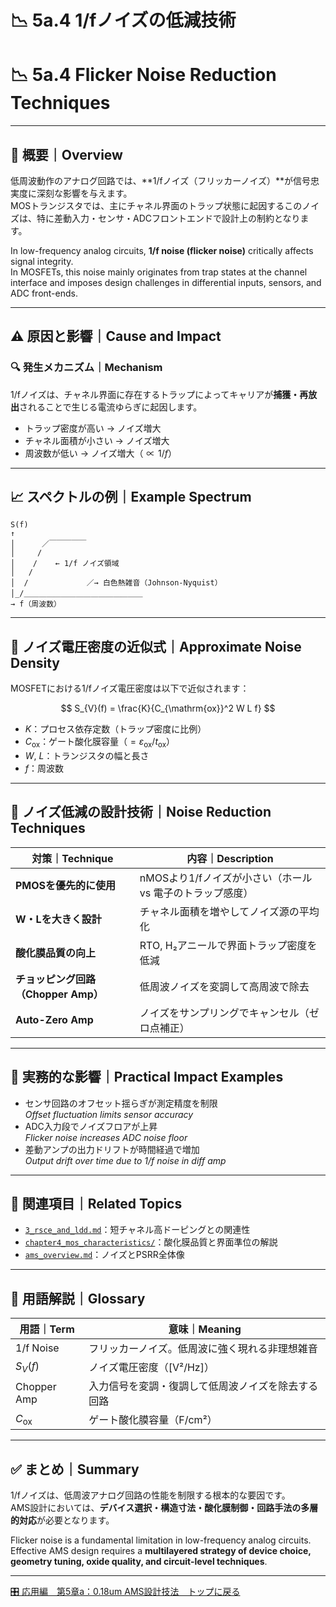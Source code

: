 # 📉 5a.4 1/fノイズの低減技術  
# 📉 5a.4 Flicker Noise Reduction Techniques

---

## 📘 概要｜Overview

低周波動作のアナログ回路では、**1/fノイズ（フリッカーノイズ）**が信号忠実度に深刻な影響を与えます。  
MOSトランジスタでは、主にチャネル界面のトラップ状態に起因するこのノイズは、特に差動入力・センサ・ADCフロントエンドで設計上の制約となります。

In low-frequency analog circuits, **1/f noise (flicker noise)** critically affects signal integrity.  
In MOSFETs, this noise mainly originates from trap states at the channel interface and imposes design challenges in differential inputs, sensors, and ADC front-ends.

---

## ⚠️ 原因と影響｜Cause and Impact

### 🔍 発生メカニズム｜Mechanism

1/fノイズは、チャネル界面に存在するトラップによってキャリアが**捕獲・再放出**されることで生じる電流ゆらぎに起因します。

- トラップ密度が高い → ノイズ増大
- チャネル面積が小さい → ノイズ増大
- 周波数が低い → ノイズ増大（$\propto 1/f$）

---

## 📈 スペクトルの例｜Example Spectrum
```
S(f)
↑
│      ／￣￣￣￣￣
│     /
│    /    ← 1/f ノイズ領域
│   /
│  /             ／→ 白色熱雑音（Johnson-Nyquist）
│_/＿＿＿＿＿＿＿＿＿＿＿＿＿＿＿＿
→ f（周波数）
```
---

## 📏 ノイズ電圧密度の近似式｜Approximate Noise Density

MOSFETにおける1/fノイズ電圧密度は以下で近似されます：

$$
S_{V}(f) = \frac{K}{C_{\mathrm{ox}}^2 W L f}
$$

- $K$：プロセス依存定数（トラップ密度に比例）
- $C_{\mathrm{ox}}$：ゲート酸化膜容量（$=\varepsilon_{\mathrm{ox}}/t_{\mathrm{ox}}$）
- $W$, $L$：トランジスタの幅と長さ
- $f$：周波数

---

## 🔧 ノイズ低減の設計技術｜Noise Reduction Techniques

| 対策｜Technique | 内容｜Description |
|--------|--------|
| **PMOSを優先的に使用** | nMOSより1/fノイズが小さい（ホール vs 電子のトラップ感度） |
| **W・Lを大きく設計** | チャネル面積を増やしてノイズ源の平均化 |
| **酸化膜品質の向上** | RTO, H₂アニールで界面トラップ密度を低減 |
| **チョッピング回路（Chopper Amp）** | 低周波ノイズを変調して高周波で除去 |
| **Auto-Zero Amp** | ノイズをサンプリングでキャンセル（ゼロ点補正） |

---

## 🧪 実務的な影響｜Practical Impact Examples

- センサ回路のオフセット揺らぎが測定精度を制限  
  *Offset fluctuation limits sensor accuracy*
- ADC入力段でノイズフロアが上昇  
  *Flicker noise increases ADC noise floor*
- 差動アンプの出力ドリフトが時間経過で増加  
  *Output drift over time due to 1/f noise in diff amp*

---

## 🧭 関連項目｜Related Topics

- [`3_rsce_and_ldd.md`](./3_rsce_and_ldd.md)：短チャネル高ドーピングとの関連性  
- [`chapter4_mos_characteristics/`](../chapter4_mos_characteristics/)：酸化膜品質と界面準位の解説  
- [`ams_overview.md`](../d_chapter5_analog_mixed_signal/ams_overview.md)：ノイズとPSRR全体像

---

## 🧠 用語解説｜Glossary

| 用語｜Term | 意味｜Meaning |
|--------|------------------|
| 1/f Noise | フリッカーノイズ。低周波に強く現れる非理想雑音 |
| $S_{V}(f)$ | ノイズ電圧密度（[V²/Hz]） |
| Chopper Amp | 入力信号を変調・復調して低周波ノイズを除去する回路 |
| $C_{\mathrm{ox}}$ | ゲート酸化膜容量（F/cm²） |

---

## ✅ まとめ｜Summary

1/fノイズは、低周波アナログ回路の性能を制限する根本的な要因です。  
AMS設計においては、**デバイス選択・構造寸法・酸化膜制御・回路手法の多層的対応**が必要となります。

Flicker noise is a fundamental limitation in low-frequency analog circuits.  
Effective AMS design requires a **multilayered strategy of device choice, geometry tuning, oxide quality, and circuit-level techniques**.

---

[🎛️ 応用編　第5章a：0.18um AMS設計技法　トップに戻る](./README.md)




